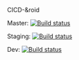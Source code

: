 CICD-&roid

Master: [![Build status](https://build.appcenter.ms/v0.1/apps/04d58f11-abac-4a44-8e43-ea96c5dc53ca/branches/master/badge)](https://appcenter.ms)

Staging: [![Build status](https://build.appcenter.ms/v0.1/apps/04d58f11-abac-4a44-8e43-ea96c5dc53ca/branches/staging/badge)](https://appcenter.ms)

Dev: [![Build status](https://build.appcenter.ms/v0.1/apps/04d58f11-abac-4a44-8e43-ea96c5dc53ca/branches/dev/badge)](https://appcenter.ms)

